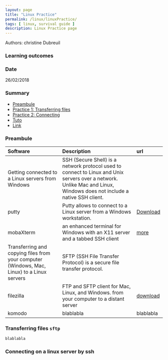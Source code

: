 ```yaml
---
layout: page
title: "Linux Practice"
permalink: /linux/linuxPractice/
tags: [ linux, survival guide ]
description: Linux Practice page
---
```


Authors: christine Dubreuil

### Learning outcomes

### Date
26/02/2018

### Summary

<!-- TOC depthFrom:2 depthTo:2 withLinks:1 updateOnSave:1 orderedList:0 -->
- [Preambule](#preambule)
- [Practice 1: Transferring files](#practice-1)
- [Practice 2: Connecting](#practice-2)
- [Tuto](#tuto)
- [Link](#link)

<a name="preambule"></a>
### Preambule

| Software  | Description | url | 
| :------------- | :------------- | :------------- | 
| Getting connected to a Linux servers from Windows | SSH (Secure Shell) is a network protocol used to connect to Linux and Unix servers over a network. Unlike Mac and Linux, Windows does not include a native SSH client. | |
| putty | Putty allows to  connect to a Linux server from a Windows workstation.   | [Download](https://www.chiark.greenend.org.uk/~sgtatham/putty/latest.html)| 
| mobaXterm |an enhanced terminal for Windows with an X11 server and a tabbed SSH client | [more](https://mobaxterm.mobatek.net/) |
| Transferring and copying files from your computer (Windows, Mac, Linux) to a Linux servers |  SFTP (SSH File Transfer Protocol) is a secure file transfer protocol. ||
| filezilla |  FTP and SFTP client for Mac, Linux, and Windows. from your computer to a distant server | [download](http://filezilla.fr/telechargements/)  | 
| komodo|  blablabla  | blablabla | 

<a name="practice-1"></a>
### Transferring files `sftp`

```ruby
blablabla
```

<a name="practice-2"></a>
### Connecting on a linux server by ssh

